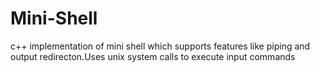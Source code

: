 # Mini-Shell
c++ implementation of mini shell which supports features like piping and output redirecton.Uses unix system calls to execute input commands
